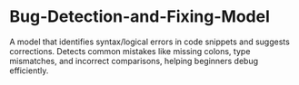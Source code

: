# Bug-Detection-and-Fixing-Model
A model that identifies syntax/logical errors in code snippets and suggests corrections. Detects common mistakes like missing colons, type mismatches, and incorrect comparisons, helping beginners debug efficiently.
